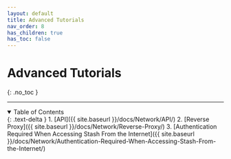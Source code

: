 ```yaml
---
layout: default
title: Advanced Tutorials
nav_order: 8
has_children: true
has_toc: false
---
```

# Advanced Tutorials
{: .no_toc }

---

<details open markdown="block">
  <summary>
    Table of Contents
  </summary>
  {: .text-delta }
1. [API]({{ site.baseurl }}/docs/Network/API/)
2. [Reverse Proxy]({{ site.baseurl }}/docs/Network/Reverse-Proxy/)
3. [Authentication Required When Accessing Stash From the Internet]({{ site.baseurl }}/docs/Network/Authentication-Required-When-Accessing-Stash-From-the-Internet/)
</details>